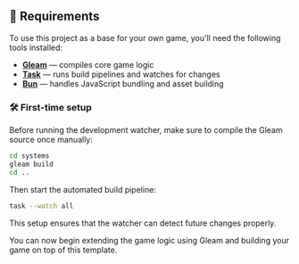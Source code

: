 ## 🚧 Requirements

To use this project as a base for your own game, you'll need the following tools installed:

- [**Gleam**](https://gleam.run/) — compiles core game logic
- [**Task**](https://taskfile.dev/) — runs build pipelines and watches for changes
- [**Bun**](https://bun.sh/) — handles JavaScript bundling and asset building

### 🛠️ First-time setup

Before running the development watcher, make sure to compile the Gleam source once manually:

```sh
cd systems
gleam build
cd ..
```

Then start the automated build pipeline:

```sh
task --watch all
```

This setup ensures that the watcher can detect future changes properly.

You can now begin extending the game logic using Gleam and building your game on top of this template.
